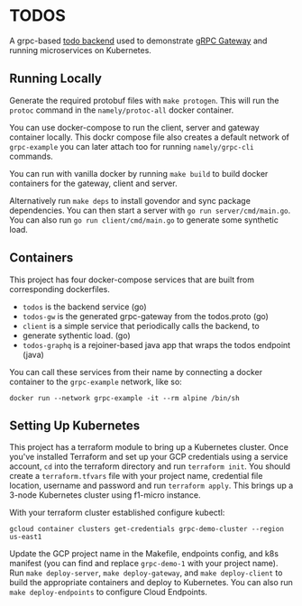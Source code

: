 # TODOS

A grpc-based [todo backend](http://todobackend.com/) used to demonstrate [gRPC Gateway](https://github.com/grpc-ecosystem/grpc-gateway)
and running microservices on Kubernetes.

## Running Locally

Generate the required protobuf files with `make protogen`. This will run
the `protoc` command in the `namely/protoc-all` docker container.

You can use docker-compose to run the client, server and gateway container
locally. This dockr compose file also creates a default network of `grpc-example` you can later attach too for running `namely/grpc-cli` commands.

You can run with vanilla docker by running `make build` to build docker containers for the gateway,
client and server.

Alternatively run `make deps` to install govendor and sync package dependencies.
You can then start a server with `go run server/cmd/main.go`. You can
also run `go run client/cmd/main.go` to generate some synthetic load.

## Containers

This project has four docker-compose services that are built from
corresponding dockerfiles.

* `todos` is the backend service (go)
* `todos-gw` is the generated grpc-gateway from the todos.proto (go)
* `client` is a simple service that periodically calls the backend, to 
*   generate sythentic load. (go)
* `todos-graphq` is a rejoiner-based java app that wraps the todos endpoint (java)

You can call these services from their name by connecting a docker container to the `grpc-example` 
network, like so:

```
docker run --network grpc-example -it --rm alpine /bin/sh
```

## Setting Up Kubernetes

This project has a terraform module to bring up a Kubernetes cluster. Once you've installed
Terraform and set up your GCP credentials using a service account, `cd` into the terraform
directory and run `terraform init`. You should create a `terraform.tfvars` file with your
project name, credential file location, username and password and run `terraform apply`. 
This brings up a 3-node Kubernetes cluster using f1-micro instance.

With your terraform cluster established configure kubectl:

`gcloud container clusters get-credentials grpc-demo-cluster --region us-east1`

Update the GCP project name in the Makefile, endpoints config, and k8s manifest (you can
find and replace `grpc-demo-1` with your project name). Run `make deploy-server`,
`make deploy-gateway`, and `make deploy-client` to build the appropriate containers and
deploy to Kubernetes. You can also run `make deploy-endpoints` to configure Cloud Endpoints.

